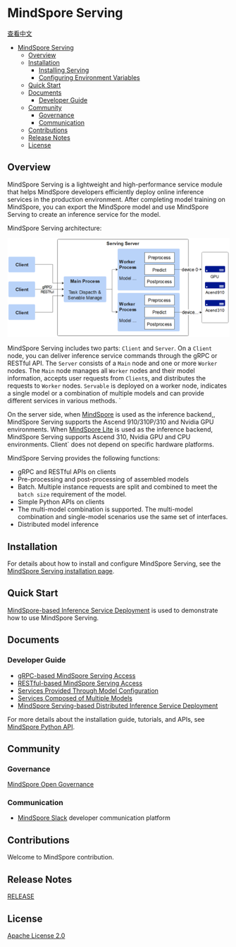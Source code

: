 # MindSpore Serving

[查看中文](./README_CN.md)

<!-- TOC -->

- [MindSpore Serving](#mindspore-serving)
    - [Overview](#overview)
    - [Installation](#installation)
        - [Installing Serving](#installing-serving)
        - [Configuring Environment Variables](#configuring-environment-variables)
    - [Quick Start](#quick-start)
    - [Documents](#documents)
        - [Developer Guide](#developer-guide)
    - [Community](#community)
        - [Governance](#governance)
        - [Communication](#communication)
    - [Contributions](#contributions)
    - [Release Notes](#release-notes)
    - [License](#license)

<!-- /TOC -->

## Overview

MindSpore Serving is a lightweight and high-performance service module that helps MindSpore developers efficiently
deploy online inference services in the production environment. After completing model training on MindSpore, you can
export the MindSpore model and use MindSpore Serving to create an inference service for the model.

MindSpore Serving architecture:

<img src="docs/architecture.png" alt="MindSpore Architecture" width="600"/>

MindSpore Serving includes two parts: `Client` and `Server`. On a `Client` node, you can deliver inference service
commands through the gRPC or RESTful API. The `Server` consists of a `Main` node and one or more `Worker` nodes.
The `Main` node manages all `Worker` nodes and their model information, accepts user requests from `Client`s, and
distributes the requests to `Worker` nodes. `Servable` is deployed on a worker node, indicates a single model or a
combination of multiple models and can provide different services in various methods. `

On the server side, when [MindSpore](#https://www.mindspore.cn/) is used as the inference backend,, MindSpore Serving
supports the Ascend 910/310P/310 and Nvidia GPU environments. When [MindSpore Lite](#https://www.mindspore.cn/lite) is
used as the inference backend, MindSpore Serving supports Ascend 310, Nvidia GPU and CPU environments. Client` does not
depend on specific hardware platforms.

MindSpore Serving provides the following functions:

- gRPC and RESTful APIs on clients
- Pre-processing and post-processing of assembled models
- Batch. Multiple instance requests are split and combined to meet the `batch size` requirement of the model.
- Simple Python APIs on clients
- The multi-model combination is supported. The multi-model combination and single-model scenarios use the same set of
  interfaces.
- Distributed model inference

## Installation

For details about how to install and configure MindSpore Serving, see the [MindSpore Serving installation page](https://www.mindspore.cn/serving/docs/en/master/serving_install.html).

## Quick Start

[MindSpore-based Inference Service Deployment](https://www.mindspore.cn/serving/docs/en/master/serving_example.html) is
used to demonstrate how to use MindSpore Serving.

## Documents

### Developer Guide

- [gRPC-based MindSpore Serving Access](https://www.mindspore.cn/serving/docs/en/master/serving_grpc.html)
- [RESTful-based MindSpore Serving Access](https://www.mindspore.cn/serving/docs/en/master/serving_restful.html)
- [Services Provided Through Model Configuration](https://www.mindspore.cn/serving/docs/en/master/serving_model.html)
- [Services Composed of Multiple Models](https://www.mindspore.cn/serving/docs/en/master/serving_model.html#services-composed-of-multiple-models)
- [MindSpore Serving-based Distributed Inference Service Deployment](https://www.mindspore.cn/serving/docs/en/master/serving_distributed_example.html)

For more details about the installation guide, tutorials, and APIs,
see [MindSpore Python API](https://www.mindspore.cn/serving/docs/en/master/server.html).

## Community

### Governance

[MindSpore Open Governance](https://gitee.com/mindspore/community/blob/master/governance.md)

### Communication

- [MindSpore Slack](https://join.slack.com/t/mindspore/shared_invite/zt-dgk65rli-3ex4xvS4wHX7UDmsQmfu8w) developer
  communication platform

## Contributions

Welcome to MindSpore contribution.

## Release Notes

[RELEASE](RELEASE.md)

## License

[Apache License 2.0](LICENSE)
